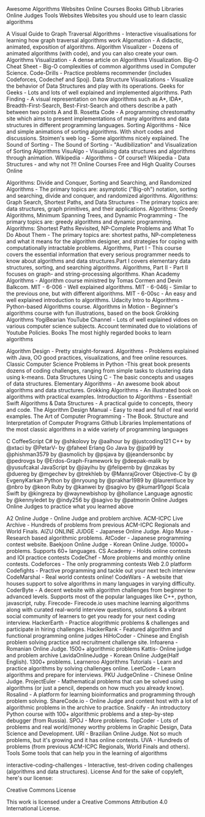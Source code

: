 
Awesome Algorithms
Websites
Online Courses
Books
Github Libraries
Online Judges
Tools
Websites
Websites you should use to learn classic algorithms

A Visual Guide to Graph Traversal Algorithms - Interactive visualisations for learning how graph traversal algorithms work
Algomation - A didactic, animated, exposition of algorithms.
Algorithm Visualizer - Dozens of animated algorithms (with code), and you can also create your own.
Algorithms Visualization - A dense article on Algorithms Visualization.
Big-O Cheat Sheet - Big-O complexities of common algorithms used in Computer Science.
Code-Drills - Practice problems recommender (includes Codeforces, Codechef and Spoj).
Data Structure Visualizations - Visualize the behavior of Data Structures and play with its operations.
Geeks for Geeks - Lots and lots of well explained and implemented algorithms.
Path Finding - A visual representation on how algorithms such as A*, IDA*, Breadth-First-Search, Best-First-Search and others describe a path between two points A and B.
Rosetta Code - A programming chrestomathy site which aims to present implementations of many algorithms and data structures in different programming languages.
Sorting Algorithms - Nice and simple animations of sorting algorithms. With short codes and discussions.
Stoimen's web log - Some algorithms nicely explained.
The Sound of Sorting - The Sound of Sorting - "Audibilization" and Visualization of Sorting Algorithms
VisuAlgo - Visualising data structures and algorithms through animation.
Wikipedia - Algorithms - Of course!!
Wikipedia - Data Structures - and why not ?!!
Online Courses
Free and High Quality Courses Online

Algorithms: Divide and Conquer, Sorting and Searching, and Randomized Algorithms - The primary topics are: asymptotic ("Big-oh") notation, sorting and searching, divide and conquer, and randomized algorithms.
Algorithms: Graph Search, Shortest Paths, and Data Structures - The primary topics are: data structures, graph primitives, and their applications.
Algorithms: Greedy Algorithms, Minimum Spanning Trees, and Dynamic Programming - The primary topics are: greedy algorithms and dynamic programming.
Algorithms: Shortest Paths Revisited, NP-Complete Problems and What To Do About Them - The primary topics are: shortest paths, NP-completeness and what it means for the algorithm designer, and strategies for coping with computationally intractable problems.
Algorithms, Part I - This course covers the essential information that every serious programmer needs to know about algorithms and data structures.Part I covers elementary data structures, sorting, and searching algorithms.
Algorithms, Part II - Part II focuses on graph- and string-processing algorithms.
Khan Academy Algorithms - Algorithm course ministred by Tomas Cormen and Devin Balkcom.
MIT - 6-006 - Well explained algorithms.
MIT - 6-046j - Similar to the previous one, but with different algorithms.
MIT - 6-00sc - An easy and well explained introduction to algorithms.
Udacity Intro to Algorithms - Python-based Algorithms course.
Algorithms in Motion - Beginner's algorithms course with fun illustrations, based on the book Grokking Algorithms
YogiBearian YouTube Channel - Lots of well explained vidoes on various computer science subjects. Account terminated due to violations of Youtube Policies.
Books
The most highly regarded books to learn algorithms

Algorithm Design - Pretty straight-forward.
Algorithms - Problems explained with Java, OO good practices, visualizations, and free online resources.
Classic Computer Science Problems in Python -This great book presents dozens of coding challenges, ranging from simple tasks to clustering data using k-means.
Data Structures Using C - The basic concepts and usages of data structures.
Elementary Algorithms - An awesome book about algorithms and data structures.
Grokking Algorithms - An illustrated book on algorithms with practical examples.
Introduction to Algorithms - Essential!
Swift Algorithms & Data Structures - A practical guide to concepts, theory and code.
The Algorithm Design Manual - Easy to read and full of real world examples.
The Art of Computer Programming - The Book.
Structure and Interpretation of Computer Programs
Github Libraries
Implementations of the most classic algorithms in a wide variety of programming languages

C
CoffeeScript
C#
by @shkolovy
by @aalhour
by @justcoding121
C++
by @xtaci
by @PetarV-
by @faheel
Erlang
Go
Java
by @jpa99
by @phishman3579
by @asmolich
by @psjava
by @jeandersonbc
by @pedrovgs
by @Erdos-Graph-Framework
by @deepak-malik
by @yusufcakal
JavaScript
by @jiayihu
by @felipernb
by @nzakas
by @duereg
by @mgechev
by @trekhleb
by @ManrajGrover
Objective-C
by @ EvgenyKarkan
Python
by @nryoung
by @prakhar1989
by @laurentluce
by @nbro
by @keon
Ruby
by @kanwei
by @sagivo
by @kumar91gopi
Scala
Swift
by @kingreza
by @waynewbishop
by @hollance
Language agnostic
by @kennyledet
by @indy256
by @sagivo
by @patmorin
Online Judges
Online Judges to practice what you learned above

A2 Online Judge - Online Judge and problem archive.
ACM-ICPC Live Archive - Hundreds of problems from previous ACM-ICPC Regionals and World Finals.
AIZU ONLINE JUDGE - Japanese Online Judge.
Algo Muse - Research based algorithmic problems.
AtCoder - Japanese programming contest website.
Baekjoon Online Judge - Korean Online Judge. 10000+ problems. Supports 60+ languages.
CS Academy - Holds online contests and IOI practice contests
CodeChef - More problems and monthly online contests.
Codeforces - The only programming contests Web 2.0 platform
Codefights - Practive programming and tackle out your next tech interview
CodeMarshal - Real world contests online!
CodeWars - A website that houses support to solve algorithms in many languages in varying difficulty.
CoderByte - A decent website with algorithm challenges from beginner to advanced levels. Supports most of the popular languages like C++, python, javascript, ruby.
Firecode- Firecode.io uses machine learning algorithms along with curated real-world interview questions, solutions & a vibrant social community of learners to get you ready for your next coding interview.
HackerEarth - Practice alogrithmic problems & challenges and participate in hiring challenges.
HackerRank - Featured algorithm and functional programming online judges
HiHoCoder - Chinese and English problem solving practice and recruitment challenge site.
Infoarena - Romanian Online Judge. 1500+ algorithmic problems
Kattis- Online judge and problem archive
LavidaOnlineJudge - Korean Online Judge(Half English). 1300+ problems.
Learneroo Algorithms Tutorials - Learn and practice algorithms by solving challenges online.
LeetCode - Learn algorithms and prepare for interviews.
PKU JudgeOnline - Chinese Online Judge.
ProjectEuler - Mathematical problems that can be solved using algorithms (or just a pencil, depends on how much you already know).
Rosalind - A platform for learning bioinformatics and programming through problem solving.
ShareCode.io - Online Judge and contest host with a lot of algorithmic problems in the archive to practice.
Snakify - An introductory Python course with 100+ algorithmic problems and a step-by-step debugger (from Russia).
SPOJ - More problems.
TopCoder - Lots of problems and real world/money worthy problems in Graphic Design, Data Science and Development.
URI - Brazilian Online Judge. Not so much problems, but it's growing and it has online contests.
UVA - Hundreds of problems (from previous ACM-ICPC Regionals, World Finals and others).
Tools
Some tools that can help you in the learning of algorithms

interactive-coding-challenges - Interactive, test-driven coding challenges (algorithms and data structures).
License
And for the sake of copyleft, here's our license:

Creative Commons License

This work is licensed under a Creative Commons Attribution 4.0 International License.
